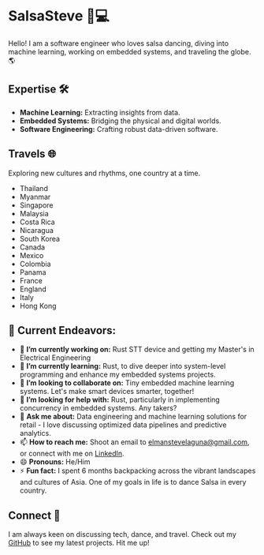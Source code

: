 # SalsaSteve 🕺💻

Hello! I am a software engineer who loves salsa dancing, diving into machine learning, working on embedded systems, and traveling the globe. 🌎

## Expertise 🛠️
- **Machine Learning:** Extracting insights from data.
- **Embedded Systems:** Bridging the physical and digital worlds.
- **Software Engineering:** Crafting robust data-driven software.

## Travels 🌐
Exploring new cultures and rhythms, one country at a time.
- Thailand
- Myanmar
- Singapore
- Malaysia
- Costa Rica
- Nicaragua
- South Korea
- Canada
- Mexico
- Colombia
- Panama
- France
- England
- Italy
- Hong Kong

## 📌 Current Endeavors:

- 🔭 **I’m currently working on:** Rust STT device and getting my Master's in Electrical Engineering 
- 🌱 **I’m currently learning:** Rust, to dive deeper into system-level programming and enhance my embedded systems projects.
- 👯 **I’m looking to collaborate on:** Tiny embedded machine learning systems. Let's make smart devices smarter, together!
- 🤔 **I’m looking for help with:** Rust, particularly in implementing concurrency in embedded systems. Any takers?
- 💬 **Ask me about:** Data engineering and machine learning solutions for retail - I love discussing optimized data pipelines and predictive analytics.
- 📫 **How to reach me:** Shoot an email to elmanstevelaguna@gmail.com, or connect with me on [LinkedIn](https://linkedin.com/in/salsasteve).
- 😄 **Pronouns:** He/Him
- ⚡ **Fun fact:** I spent 6 months backpacking across the vibrant landscapes and cultures of Asia. One of my goals in life is to dance Salsa in every country.

## Connect 🤝
I am always keen on discussing tech, dance, and travel. Check out my [GitHub](https://github.com/salsasteve) to see my latest projects. Hit me up!

